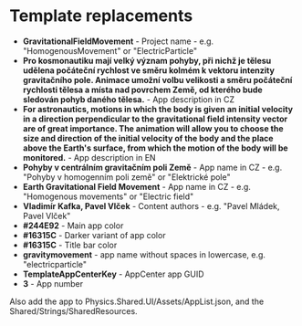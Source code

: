 ﻿# Template replacements

- **GravitationalFieldMovement** - Project name - e.g. "HomogenousMovement" or "ElectricParticle"
- **Pro kosmonautiku mají velký význam pohyby, při nichž je tělesu udělena počáteční rychlost ve směru kolmém k vektoru intenzity gravitačního pole. Animace umožní volbu velikosti a směru počáteční rychlosti tělesa a místa nad povrchem Země, od kterého bude sledován pohyb daného tělesa.** - App description in CZ
- **For astronautics, motions in which the body is given an initial velocity in a direction perpendicular to the gravitational field intensity vector are of great importance. The animation will allow you to choose the size and direction of the initial velocity of the body and the place above the Earth's surface, from which the motion of the body will be monitored.** - App description in EN
- **Pohyby v centrálním gravitačním poli Země** - App name in CZ - e.g. "Pohyby v homogenním poli země" or "Elektrické pole"
- **Earth Gravitational Field Movement** - App name in CZ - e.g. "Homogenous movements" or "Electric field"
- **Vladimír Kafka, Pavel Vlček** - Content authors - e.g. "Pavel Mládek, Pavel Vlček"
- **#244E92** - Main app color
- **#16315C** - Darker variant of app color
- **#16315C** - Title bar color
- **gravitymovement** - app name without spaces in lowercase, e.g. "electricparticle"
- **TemplateAppCenterKey** - AppCenter app GUID
- **3** - App number


Also add the app to Physics.Shared.UI/Assets/AppList.json, and the Shared/Strings/SharedResources.
